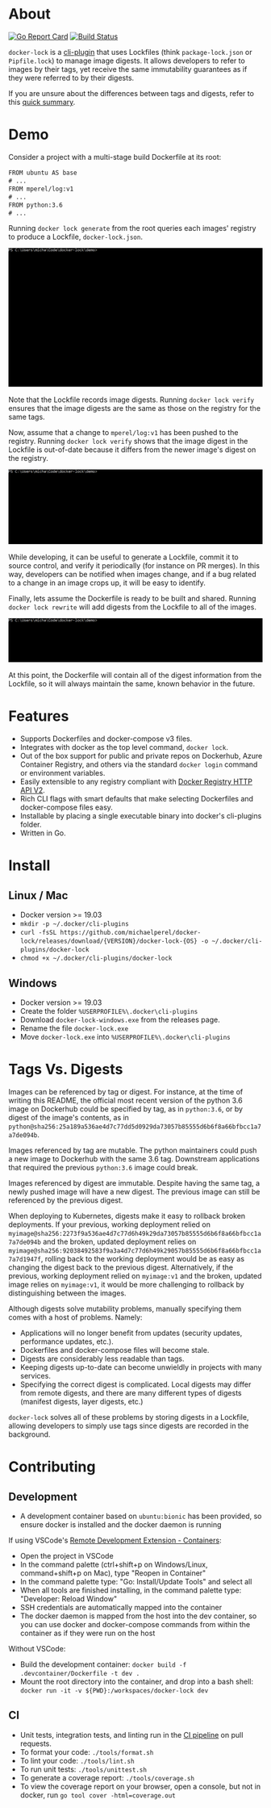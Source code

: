 # About
[![Go Report Card](https://goreportcard.com/badge/github.com/michaelperel/docker-lock)](https://goreportcard.com/report/github.com/michaelperel/docker-lock)
[![Build Status](https://dev.azure.com/michaelsethperel/docker-lock/_apis/build/status/michaelperel.docker-lock?branchName=master)](https://dev.azure.com/michaelsethperel/docker-lock/_build/latest?definitionId=4&branchName=master)

`docker-lock` is a [cli-plugin](https://github.com/docker/cli/issues/1534) that uses Lockfiles (think `package-lock.json` or `Pipfile.lock`) to manage image digests. It allows developers to refer to images by their tags, yet receive the same immutability guarantees as if they were referred to by their digests.

If you are unsure about the differences between tags and digests, refer to this [quick summary](#tags-vs.-digests).

# Demo
Consider a project with a multi-stage build Dockerfile at its root:
```
FROM ubuntu AS base
# ...
FROM mperel/log:v1
# ...
FROM python:3.6
# ...
```
Running `docker lock generate` from the root queries each images' registry to produce a Lockfile, `docker-lock.json`.

![Generate GIF](gifs/generate.gif)

Note that the Lockfile records image digests. Running `docker lock verify` ensures that the image digests are the same as those on the registry for the same tags.

Now, assume that a change to `mperel/log:v1` has been pushed to the registry. Running `docker lock verify` shows that the image digest in the Lockfile is out-of-date because it differs from the newer image's digest on the registry.

![Verify GIF](gifs/verify.gif)

While developing, it can be useful to generate a Lockfile, commit it to source control, and verify it periodically (for instance on PR merges). In this way, developers can be notified when images change, and if a bug related to a change in an image crops up, it will be easy to identify.

Finally, lets assume the Dockerfile is ready to be built and shared. Running `docker lock rewrite` will add digests from the Lockfile to all of the images.

![Rewrite GIF](gifs/rewrite.gif)

At this point, the Dockerfile will contain all of the digest information from the Lockfile, so it will always maintain the same, known behavior in the future.

# Features
* Supports Dockerfiles and docker-compose v3 files.
* Integrates with docker as the top level command, `docker lock`.
* Out of the box support for public and private repos on Dockerhub, Azure Container Registry, and others via the standard `docker login` command or environment variables.
* Easily extensible to any registry compliant with  [Docker Registry HTTP API V2](https://docs.docker.com/registry/spec/api/).
* Rich CLI flags with smart defaults that make selecting Dockerfiles and docker-compose files easy.
* Installable by placing a single executable binary into docker's cli-plugins folder.
* Written in Go.

# Install
## Linux / Mac
* Docker version >= 19.03
* `mkdir -p ~/.docker/cli-plugins`
* `curl -fsSL https://github.com/michaelperel/docker-lock/releases/download/{VERSION}/docker-lock-{OS} -o ~/.docker/cli-plugins/docker-lock`
* `chmod +x ~/.docker/cli-plugins/docker-lock`
## Windows
* Docker version >= 19.03
* Create the folder `%USERPROFILE%\.docker\cli-plugins`
* Download `docker-lock-windows.exe` from the releases page.
* Rename the file `docker-lock.exe`
* Move `docker-lock.exe` into `%USERPROFILE%\.docker\cli-plugins`

# Tags Vs. Digests
Images can be referenced by tag or digest. For instance, at the time of writing this README, the official most recent version of the python 3.6 image on Dockerhub could be specified by tag, as in `python:3.6`, or by digest of the image's contents, as in `python@sha256:25a189a536ae4d7c77dd5d0929da73057b85555d6b6f8a66bfbcc1a7a7de094b`.

Images referenced by tag are mutable. The python maintainers could push a new image to Dockerhub with the same 3.6 tag. Downstream applications that required the previous `python:3.6` image could break.

Images referenced by digest are immutable. Despite having the same tag, a newly pushed image will have a new digest. The previous image can still be referenced by the previous digest.

When deploying to Kubernetes, digests make it easy to rollback broken deployments. If your previous, working deployment relied on `myimage@sha256:2273f9a536ae4d7c77d6h49k29da73057b85555d6b6f8a66bfbcc1a7a7de094b` and the broken, updated deployment relies on `myimage@sha256:92038492583f9a3a4d7c77d6h49k29057b85555d6b6f8a66bfbcc1a7a7d1947f`, rolling back to the working deployment would be as easy as changing the digest back to the previous digest. Alternatively, if the previous, working deployment relied on `myimage:v1` and the broken, updated image relies on  `myimage:v1`, it would be more challenging to rollback by distinguishing between the images.

Although digests solve mutability problems, manually specifying them comes with a host of problems. Namely:
* Applications will no longer benefit from updates (security updates, performance updates, etc.).
* Dockerfiles and docker-compose files will become stale.
* Digests are considerably less readable than tags.
* Keeping digests up-to-date can become unwieldly in projects with many services.
* Specifying the correct digest is complicated. Local digests may differ from remote digests, and there are many different types of digests (manifest digests, layer digests, etc.)

`docker-lock` solves all of these problems by storing digests in a Lockfile, allowing developers to simply use tags since digests are recorded in the background.

# Contributing
## Development
* A development container based on `ubuntu:bionic` has been provided, so ensure docker is installed and the docker daemon is running

If using VSCode's [Remote Development Extension - Containers](https://marketplace.visualstudio.com/items?itemName=ms-vscode-remote.vscode-remote-extensionpack):
* Open the project in VSCode
* In the command palette (ctrl+shift+p on Windows/Linux, command+shift+p on Mac), type "Reopen in Container"
* In the command palette type: "Go: Install/Update Tools" and select all
* When all tools are finished installing, in the command palette type: "Developer: Reload Window"
* SSH credentials are automatically mapped into the container
* The docker daemon is mapped from the host into the dev container, so you can use docker and docker-compose commands from within the container as if they were run on the host

Without VSCode:
* Build the development container: `docker build -f .devcontainer/Dockerfile -t dev .`
* Mount the root directory into the container, and drop into a bash shell: `docker run -it -v ${PWD}:/workspaces/docker-lock dev`

## CI
* Unit tests, integration tests, and linting run in the [CI pipeline](https://dev.azure.com/michaelsethperel/docker-lock/_build?definitionId=4) on pull requests.
* To format your code: `./tools/format.sh`
* To lint your code: `./tools/lint.sh`
* To run unit tests: `./tools/unittest.sh`
* To generate a coverage report: `./tools/coverage.sh`
* To view the coverage report on your browser, open a console, but not in docker, run `go tool cover -html=coverage.out`